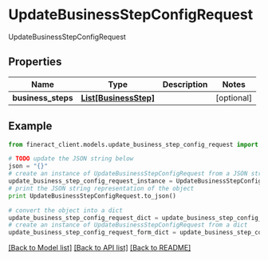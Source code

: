 # UpdateBusinessStepConfigRequest

UpdateBusinessStepConfigRequest

## Properties

Name | Type | Description | Notes
------------ | ------------- | ------------- | -------------
**business_steps** | [**List[BusinessStep]**](BusinessStep.md) |  | [optional] 

## Example

```python
from fineract_client.models.update_business_step_config_request import UpdateBusinessStepConfigRequest

# TODO update the JSON string below
json = "{}"
# create an instance of UpdateBusinessStepConfigRequest from a JSON string
update_business_step_config_request_instance = UpdateBusinessStepConfigRequest.from_json(json)
# print the JSON string representation of the object
print UpdateBusinessStepConfigRequest.to_json()

# convert the object into a dict
update_business_step_config_request_dict = update_business_step_config_request_instance.to_dict()
# create an instance of UpdateBusinessStepConfigRequest from a dict
update_business_step_config_request_form_dict = update_business_step_config_request.from_dict(update_business_step_config_request_dict)
```
[[Back to Model list]](../README.md#documentation-for-models) [[Back to API list]](../README.md#documentation-for-api-endpoints) [[Back to README]](../README.md)


